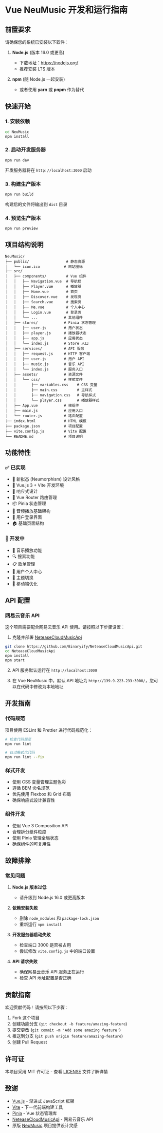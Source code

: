 # Vue NeuMusic 开发和运行指南

## 前置要求

请确保您的系统已安装以下软件：

1. **Node.js** (版本 16.0 或更高)
   - 下载地址：https://nodejs.org/
   - 推荐安装 LTS 版本

2. **npm** (随 Node.js 一起安装)
   - 或者使用 **yarn** 或 **pnpm** 作为替代

## 快速开始

### 1. 安装依赖

```bash
cd NeuMusic
npm install
```

### 2. 启动开发服务器

```bash
npm run dev
```

开发服务器将在 `http://localhost:3000` 启动

### 3. 构建生产版本

```bash
npm run build
```

构建后的文件将输出到 `dist` 目录

### 4. 预览生产版本

```bash
npm run preview
```

## 项目结构说明

```
NeuMusic/
├── public/                 # 静态资源
│   └── icon.ico           # 网站图标
├── src/
│   ├── components/         # Vue 组件
│   │   ├── Navigation.vue  # 导航栏
│   │   ├── Player.vue      # 播放器
│   │   ├── Home.vue        # 首页
│   │   ├── Discover.vue    # 发现页
│   │   ├── Search.vue      # 搜索页
│   │   ├── Me.vue          # 个人中心
│   │   ├── Login.vue       # 登录页
│   │   └── ...            # 其他组件
│   ├── stores/            # Pinia 状态管理
│   │   ├── user.js        # 用户状态
│   │   ├── player.js      # 播放器状态
│   │   ├── app.js         # 应用状态
│   │   └── index.js       # Store 入口
│   ├── services/          # API 服务
│   │   ├── request.js     # HTTP 客户端
│   │   ├── user.js        # 用户 API
│   │   ├── music.js       # 音乐 API
│   │   └── index.js       # 服务入口
│   ├── assets/            # 资源文件
│   │   └── css/           # 样式文件
│   │       ├── variables.css    # CSS 变量
│   │       ├── main.css         # 主样式
│   │       ├── navigation.css   # 导航样式
│   │       └── player.css       # 播放器样式
│   ├── App.vue            # 根组件
│   ├── main.js            # 应用入口
│   └── router.js          # 路由配置
├── index.html             # HTML 模板
├── package.json           # 项目配置
├── vite.config.js         # Vite 配置
└── README.md              # 项目说明
```

## 功能特性

### ✅ 已实现
- 🎨 新拟态 (Neumorphism) 设计风格
- 🔧 Vue.js 3 + Vite 开发环境
- 📱 响应式设计
- 🔄 Vue Router 路由管理
- 📦 Pinia 状态管理
- 🎵 音频播放基础架构
- 🔐 用户登录界面
- 🏠 基础页面结构

### 🚧 开发中
- 🎵 音乐播放功能
- 🔍 搜索功能
- 📋 歌单管理
- 👤 用户个人中心
- 🎨 主题切换
- 📱 移动端优化

## API 配置

### 网易云音乐 API

这个项目需要配合网易云音乐 API 使用。请按照以下步骤设置：

1. 克隆并部署 [NeteaseCloudMusicApi](https://github.com/Binaryify/NeteaseCloudMusicApi)

```bash
git clone https://github.com/Binaryify/NeteaseCloudMusicApi.git
cd NeteaseCloudMusicApi
npm install
npm start
```

2. API 服务默认运行在 `http://localhost:3000`

3. 在 Vue NeuMusic 中，默认 API 地址为 `http://139.9.223.233:3000/`，您可以在代码中修改为本地地址

## 开发指南

### 代码规范

项目使用 ESLint 和 Prettier 进行代码规范化：

```bash
# 检查代码规范
npm run lint

# 自动格式化代码
npm run lint --fix
```

### 样式开发

- 使用 CSS 变量管理主题色彩
- 遵循 BEM 命名规范
- 优先使用 Flexbox 和 Grid 布局
- 确保响应式设计兼容性

### 组件开发

- 使用 Vue 3 Composition API
- 合理拆分组件粒度
- 使用 Pinia 管理全局状态
- 确保组件的可复用性

## 故障排除

### 常见问题

1. **Node.js 版本过低**
   - 请升级到 Node.js 16.0 或更高版本

2. **依赖安装失败**
   - 删除 `node_modules` 和 `package-lock.json`
   - 重新运行 `npm install`

3. **开发服务器启动失败**
   - 检查端口 3000 是否被占用
   - 尝试修改 `vite.config.js` 中的端口设置

4. **API 请求失败**
   - 确保网易云音乐 API 服务正在运行
   - 检查 API 地址配置是否正确

## 贡献指南

欢迎贡献代码！请按照以下步骤：

1. Fork 这个项目
2. 创建功能分支 (`git checkout -b feature/amazing-feature`)
3. 提交更改 (`git commit -m 'Add some amazing feature'`)
4. 推送到分支 (`git push origin feature/amazing-feature`)
5. 创建 Pull Request

## 许可证

本项目采用 MIT 许可证 - 查看 [LICENSE](LICENSE) 文件了解详情

## 致谢

- [Vue.js](https://vuejs.org/) - 渐进式 JavaScript 框架
- [Vite](https://vitejs.dev/) - 下一代前端构建工具
- [Pinia](https://pinia.vuejs.org/) - Vue 状态管理库
- [NeteaseCloudMusicApi](https://github.com/Binaryify/NeteaseCloudMusicApi) - 网易云音乐 API
- 原版 [NeuMusic](https://github.com/XiaoChuangll/NeuMusic) 项目提供设计灵感